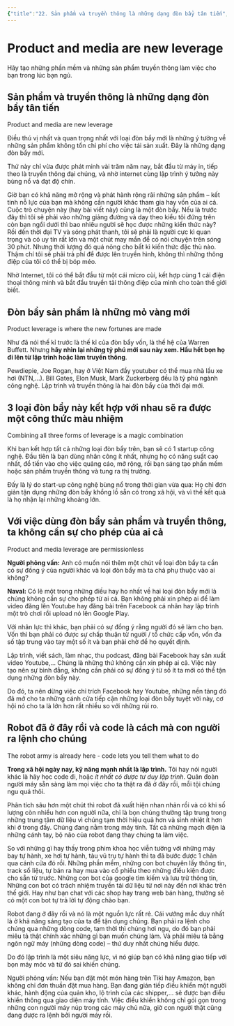 ```yaml
---
{"title":"22. Sản phẩm và truyền thông là những dạng đòn bẩy tân tiến","author":"Naval Ravikant","type":"book","category":"finance","word-count":1321,"dg-publish":true,"dg-hide":true,"tags":["rich","Naval-Ravikant","publish","finance"],"permalink":"/2-reading/books/lam-giau-khong-can-may-man-naval/22-san-pham-va-truyen-thong-la-nhung-dang-don-bay-tan-tien/","hide":true,"dgPassFrontmatter":true}
---
```



# Product and media are new leverage

Hãy tạo những phần mềm và những sản phẩm truyền thông làm việc cho bạn trong lúc bạn ngủ.

## Sản phẩm và truyền thông là những dạng đòn bẩy tân tiến
Product and media are new leverage  

Điều thú vị nhất và quan trọng nhất với loại đòn bẩy mới là những ý tưởng về những sản phẩm không tốn chi phí cho việc tái sản xuất. Đây là những dạng đòn bẩy mới.

Thứ này chỉ vừa được phát minh vài trăm năm nay, bắt đầu từ máy in, tiếp theo là truyền thông đại chúng, và nhờ internet cùng lập trình ý tưởng này bùng nổ và đạt độ chín.

Giờ bạn có khả năng mở rộng và phát hành rộng rãi những sản phẩm – kết tinh nỗ lực của bạn mà không cần người khác tham gia hay vốn của ai cả. Cuộc trò chuyện này (hay bài viết này) cũng là một đòn bẩy. Nếu là trước đây thì tôi sẽ phải vào những giảng đường và dạy theo kiểu tôi đứng trên còn bạn ngồi dưới thì bao nhiêu người sẽ học được những kiến thức này? Rồi đến thời đại TV và sóng phát thanh, tôi sẽ phải là người cực kì quan trọng và có uy tín rất lớn và một chút may mắn để có nói chuyện trên sóng 30 phút. Nhưng thời lượng đó quá nông cho bất kì kiến thức đặc thù nào. Thậm chí tôi sẽ phải trả phí để được lên truyền hình, không thì những thông điệp của tôi có thể bị bóp méo.

Nhờ Internet, tôi có thể bắt đầu từ một cái micro cùi, kết hợp cùng 1 cái điện thoại thông minh và bắt đầu truyền tải thông điệp của mình cho toàn thế giới biết.

## Đòn bẩy sản phẩm là những mỏ vàng mới
Product leverage is where the new fortunes are made  

Như đã nói thế kỉ trước là thế kỉ của đòn bẩy vốn, là thế hệ của Warren Buffett. Nhưng **hãy nhìn lại những tỷ phú mới sau này xem. Hầu hết bọn họ đi lên từ lập trình hoặc làm truyền thông**.

Pewdiepie, Joe Rogan, hay ở Việt Nam đầy youtuber có thể mua nhà lầu xe hơi (NTN,…). Bill Gates, Elon Musk, Mark Zuckerberg đều là tỷ phú ngành công nghệ. Lập trình và truyền thông là hai đòn bẩy của thời đại mới.

## 3 loại đòn bẩy này kết hợp với nhau sẽ ra được một công thức màu nhiệm
Combining all three forms of leverage is a magic combination  

Khi bạn kết hợp tất cả những loại đòn bẩy trên, bạn sẽ có 1 startup công nghệ. Đầu tiên là bạn dùng nhân công ít nhất, nhưng họ có năng suất cao nhất, đổ tiền vào cho việc quảng cáo, mở rộng, rồi bạn sáng tạo phần mềm hoặc sản phẩm truyền thông và tung ra thị trường.

Đấy là lý do start-up công nghệ bùng nổ trong thời gian vừa qua: Họ chỉ đơn giản tận dụng những đòn bẩy khổng lồ sẵn có trong xã hội, và vì thế kết quả là họ nhận lại những khoảng lớn.

## Với việc dùng đòn bẩy sản phẩm và truyền thông, ta không cần sự cho phép của ai cả
Product and media leverage are permissionless

**Người phỏng vấn:** Anh có muốn nói thêm một chút về loại đòn bẩy ta cần có sự đồng ý của người khác và loại đòn bẩy mà ta chả phụ thuộc vào ai không?

**Naval:** Có lẽ một trong những điều hay ho nhất về hai loại đòn bẩy mới là chúng không cần sự cho phép từ ai cả. Bạn không phải xin phép ai để làm video đăng lên Youtube hay đăng bài trên Facebook cá nhân hay lập trình một trò chơi rồi upload nó lên Google Play.

Với nhân lực thì khác, bạn phải có sự đồng ý rằng người đó sẽ làm cho bạn. Vốn thì bạn phải có được sự chấp thuận từ người / tổ chức cấp vốn, vốn đa số tập trung vào tay một số ít và bạn phải chờ để họ quyết định.

Lập trình, viết sách, làm nhạc, thu podcast, đăng bài Facebook hay sản xuất video Youtube,… Chúng là những thứ không cần xin phép ai cả. Việc này tạo nên sự bình đẳng, không cần phải có sự đồng ý từ số ít ta mới có thể tận dụng những đòn bẩy này.

Do đó, ta nên dừng việc chỉ trích Facebook hay Youtube, những nền tảng đó đã mở cho ta những cánh cửa tiếp cận những loại đòn bẩy tuyệt vời này, cơ hội nó cho ta là lớn hơn rất nhiều so với những rủi ro.

## Robot đã ở đây rồi và code là cách mà con người ra lệnh cho chúng 
The robot army is already here - code lets you tell them what to do  

**Trong xã hội ngày nay, kỹ năng mạnh nhất là lập trình.** Tôi hay nói người khác là hãy học code đi, hoặc *ít nhất có được tư duy lập trình*. Quân đoàn người máy sẵn sàng làm mọi việc cho ta thật ra đã ở đây rồi, mỗi tội chúng ngu quá thôi.

Phân tích sâu hơn một chút thì robot đã xuất hiện nhan nhản rồi và có khi số lượng còn nhiều hơn con người nữa, chỉ là bọn chúng thường tập trung trong những trung tâm dữ liệu vì chúng tạm thời hiệu quả hơn và sinh nhiệt ít hơn khi ở trong đấy. Chúng đang nằm trong máy tính. Tất cả những mạch điện là những cánh tay, bộ não của robot đang thay chúng ta làm việc.

So với những gì hay thấy trong phim khoa học viễn tưởng với những máy bay tự hành, xe hơi tự hành, tàu vũ trụ tự hành thì ta đã bước được 1 chân qua cánh cửa đó rồi. Những phần mềm, những con bot chuyên lấy thông tin, track số liệu, tự bán ra hay mua vào cổ phiếu theo những điều kiện được cho sẵn từ trước. Những con bot của google tìm kiếm và lưu trữ thông tin, Những con bot có trách nhiệm truyền tải dữ liệu từ nơi này đến nơi khác trên thế giới. Hay như bạn chat với các shop hay trang web bán hàng, thường sẽ có một con bot tự trả lời tự động chào bạn.

Robot đang ở đây rồi và nó là một nguồn lực rất rẻ. Cái vướng mắc duy nhất là ở khả năng sáng tạo của ta để tận dụng chúng. Bạn phải ra lệnh cho chúng qua những dòng code, tạm thời thì chúng hơi ngu, do đó bạn phải miêu tả thật chính xác những gì bạn muốn chúng làm. Và phải miêu tả bằng ngôn ngữ máy (những dòng code) – thứ duy nhất chúng hiểu được.

Do đó lập trình là một siêu năng lực, vì nó giúp bạn có khả năng giao tiếp với bọn máy móc và từ đó sai khiến chúng.

Người phỏng vấn: Nếu bạn đặt một món hàng trên Tiki hay Amazon, bạn không chỉ đơn thuần đặt mua hàng. Bạn đang gián tiếp điều khiển một người khác, hành động của quản kho, lộ trình của các shipper,… sẽ được bạn điều khiển thông qua giao diện máy tính. Việc điều khiển không chỉ gói gọn trong những con người máy núp trong các máy chủ nữa, giờ con người thật cũng đang được ra lệnh bởi người máy rồi.